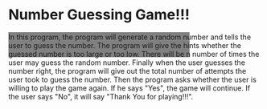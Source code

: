 <h1 style="text-decoration:underline solid grey 50px">Number Guessing Game!!!</h1>
In this program, the program will generate a random number and tells the user to guess the number. The program will give the hints whether the guessed number is too large or too low. There will be n number of times the user may guess the random number. Finally when the user guesses the number right, the program will give out the total number of attempts the user took to guess the number. Then the program asks whether the user is willing to play the game again. If he says "Yes", the game will continue. If the user says "No", it will say "Thank You for playing!!!".
